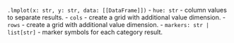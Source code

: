 `.lmplot(x: str, y: str, data: [[DataFrame]])`
	- `hue: str` - column values to separate results.
	- `cols` - create a grid with additional value dimension.
	- `rows` - create a grid with additional value dimension.
	- `markers: str | list[str]` - marker symbols for each category result.